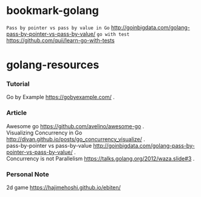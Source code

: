 # bookmark-golang


`Pass by pointer vs pass by value in Go` http://goinbigdata.com/golang-pass-by-pointer-vs-pass-by-value/
`go with test` https://github.com/quii/learn-go-with-tests


# golang-resources

### Tutorial 
Go by Example https://gobyexample.com/ .   

### Article
Awesome go https://github.com/avelino/awesome-go .    
Visualizing Concurrency in Go http://divan.github.io/posts/go_concurrency_visualize/ .   
pass-by-pointer vs pass-by-value http://goinbigdata.com/golang-pass-by-pointer-vs-pass-by-value/ .   
Concurrency is not Parallelism https://talks.golang.org/2012/waza.slide#3 .   



### Personal Note
2d game https://hajimehoshi.github.io/ebiten/
